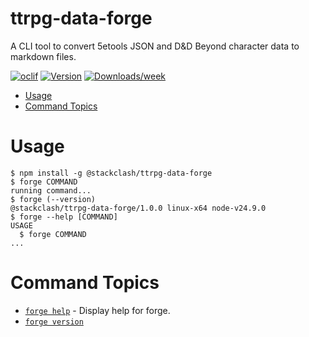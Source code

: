 ttrpg-data-forge
=================

A CLI tool to convert 5etools JSON and D&D Beyond character data to markdown files.


[![oclif](https://img.shields.io/badge/cli-oclif-brightgreen.svg)](https://oclif.io)
[![Version](https://img.shields.io/npm/v/@stackclash%2Fttrpg-data-forge.svg)](https://npmjs.org/package/@stackclash/ttrpg-data-forge)
[![Downloads/week](https://img.shields.io/npm/dw/@stackclash%2Fttrpg-data-forge.svg)](https://npmjs.org/package/@stackclash/ttrpg-data-forge)


<!-- toc -->
* [Usage](#usage)
* [Command Topics](#command-topics)
<!-- tocstop -->

# Usage
<!-- usage -->
```sh-session
$ npm install -g @stackclash/ttrpg-data-forge
$ forge COMMAND
running command...
$ forge (--version)
@stackclash/ttrpg-data-forge/1.0.0 linux-x64 node-v24.9.0
$ forge --help [COMMAND]
USAGE
  $ forge COMMAND
...
```
<!-- usagestop -->

<!-- commands -->
# Command Topics

* [`forge help`](docs/commands/help.md) - Display help for forge.
* [`forge version`](docs/commands/version.md)

<!-- commandsstop -->
